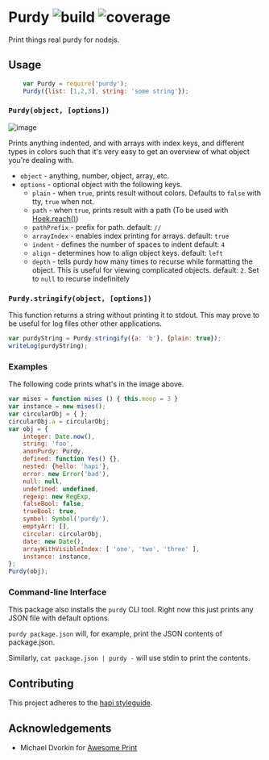 # Purdy ![build](https://travis-ci.org/danielb2/purdy.js.svg) ![coverage](https://img.shields.io/badge/coverage-100%25-green.svg)

Print things real purdy for nodejs.

## Usage

```javascript
    var Purdy = require('purdy');
    Purdy({list: [1,2,3], string: 'some string'});
```

### `Purdy(object, [options])`

![image](https://github.com/danielb2/purdy/raw/master/example.png)

Prints anything indented, and with arrays with index keys, and different
types in colors such that it's very easy to get an overview of what object
you're dealing with.

* `object` - anything, number, object, array, etc.
* `options` - optional object with the following keys.
    * `plain` - when `true`, prints result without colors. Defaults to `false` with tty, `true` when not.
    * `path` - when `true`, prints result with a path (To be used with [Hoek.reach()](https://github.com/spumko/hoek#reachobj-chain-options))
    * `pathPrefix` - prefix for path. default: `// `
    * `arrayIndex` - enables index printing for arrays. default: `true`
    * `indent` - defines the number of spaces to indent default: `4`
    * `align` - determines how to align object keys. default: `left`
    * `depth` - tells purdy how many times to recurse while formatting the object. This is useful for viewing complicated objects. default: `2`. Set to `null` to recurse indefinitely


### `Purdy.stringify(object, [options])`

This function returns a string without printing it to stdout. This may prove
to be useful for log files other other applications.

``` javascript
var purdyString = Purdy.stringify({a: 'b'}, {plain: true});
writeLog(purdyString);
```

### Examples

The following code prints what's in the image above.

``` javascript
var mises = function mises () { this.moop = 3 }
var instance = new mises();
var circularObj = { };
circularObj.a = circularObj;
var obj = {
    integer: Date.now(),
    string: 'foo',
    anonPurdy: Purdy,
    defined: function Yes() {},
    nested: {hello: 'hapi'},
    error: new Error('bad'),
    null: null,
    undefined: undefined,
    regexp: new RegExp,
    falseBool: false,
    trueBool: true,
    symbol: Symbol('purdy'),
    emptyArr: [],
    circular: circularObj,
    date: new Date(),
    arrayWithVisibleIndex: [ 'one', 'two', 'three' ],
    instance: instance,
};
Purdy(obj);

```


### Command-line Interface

This package also installs the `purdy` CLI tool. Right now this just prints
any JSON file with default options.

`purdy package.json` will, for example, print the JSON contents of
package.json.

Similarly, `cat package.json | purdy -`  will use stdin to print the contents.

## Contributing

This project adheres to the [hapi styleguide](https://github.com/hapijs/contrib/blob/master/Style.md).

## Acknowledgements
* Michael Dvorkin for [Awesome Print]

[Awesome Print]: https://github.com/michaeldv/awesome_print
